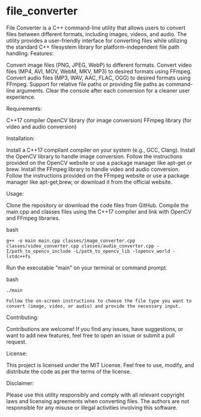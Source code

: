 # file_converter
File Converter is a C++ command-line utility that allows users to convert files between different formats, including images, videos, and audio. The utility provides a user-friendly interface for converting files while utilizing the standard C++ filesystem library for platform-independent file path handling.
Features:

Convert image files (PNG, JPEG, WebP) to different formats.
Convert video files (MP4, AVI, MOV, WebM, MKV, MP3) to desired formats using FFmpeg.
Convert audio files (MP3, WAV, AAC, FLAC, OGG) to desired formats using FFmpeg.
Support for relative file paths or providing file paths as command-line arguments.
Clear the console after each conversion for a cleaner user experience.

Requirements:

C++17 compiler
OpenCV library (for image conversion)
FFmpeg library (for video and audio conversion)

Installation:

Install a C++17 compliant compiler on your system (e.g., GCC, Clang).
Install the OpenCV library to handle image conversion. Follow the instructions provided on the OpenCV website or use a package manager like apt-get or brew.
Install the FFmpeg library to handle video and audio conversion. Follow the instructions provided on the FFmpeg website or use a package manager like apt-get,brew, or download it from the official website.

Usage:

Clone the repository or download the code files from GitHub.
Compile the main.cpp and classes files using the C++17 compiler and link with OpenCV and FFmpeg libraries.

bash
    
    g++ -o main main.cpp classes/image_converter.cpp classes/video_converter.cpp classes/audio_converter.cpp -I/path_to_opencv_include -L/path_to_opencv_lib -lopencv_world -lstdc++fs

Run the executable "main" on your terminal or command prompt.

bash

    ./main

    Follow the on-screen instructions to choose the file type you want to convert (image, video, or audio) and provide the necessary input.

Contributing:

Contributions are welcome! If you find any issues, have suggestions, or want to add new features, feel free to open an issue or submit a pull request.

License:

This project is licensed under the MIT License. Feel free to use, modify, and distribute the code as per the terms of the license.

Disclaimer:

Please use this utility responsibly and comply with all relevant copyright laws and licensing agreements when converting files. The authors are not responsible for any misuse or illegal activities involving this software.
